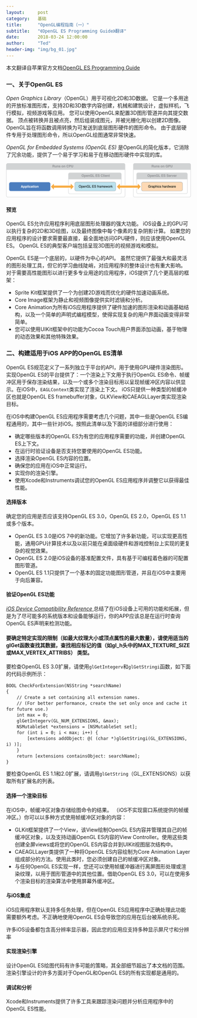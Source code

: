 ```yaml
---
layout:     post
category:   基础
title:      "OpenGL编程指南（一）"
subtitle:   "《OpenGL ES Programming Guide》翻译"
date:       2018-03-24 12:00:00
author:     "Ted"
header-img: "img/bg_01.jpg"
---
```


本文翻译自苹果官方文档[OpenGL ES Programming Guide](https://developer.apple.com/library/content/documentation/3DDrawing/Conceptual/OpenGLES_ProgrammingGuide/Introduction/Introduction.html#//apple_ref/doc/uid/TP40008793-CH1-SW1)

### 一、关于OpenGL ES

*Open Graphics Library*（OpenGL）用于可视化2D和3D数据。 它是一个多用途的开放标准图形库，支持2D和3D数字内容创建，机械和建筑设计，虚拟样机，飞行模拟，视频游戏等应用。 您可以使用OpenGL来配置3D图形管道并向其提交数据。 顶点被转换并且被点亮，然后组装成图元，并被光栅化用以创建2D图像。 OpenGL旨在将函数调用转换为可发送到底层图形硬件的图形命令。 由于底层硬件专用于处理图形命令，所以OpenGL绘图通常非常快速。

*OpenGL for Embedded Systems (OpenGL ES)* 是OpenGL的简化版本，它消除了冗余功能，提供了一个易于学习和易于在移动图形硬件中实现的库。

![img](/img/Simple_6/04.png)

#### 预览

OpenGL ES允许应用程序利用底层图形处理器的强大功能。 iOS设备上的GPU可以执行复杂的2D和3D绘图，以及最终图像中每个像素的复杂阴影计算。 如果您的应用程序的设计要求需要最直接，最全面地访问GPU硬件，则应该使用OpenGL ES。 OpenGL ES的典型客户端包括呈现3D图形的视频游戏和模拟。

OpenGL ES是一个底层的，以硬件为中心的API。 虽然它提供了最强大和最灵活的图形处理工具，但它的学习曲线陡峭，对应用程序的整体设计也有重大影响。 对于需要高性能图形以进行更多专业用途的应用程序，iOS提供了几个更高层的框架：

- Sprite Kit框架提供了一个为创建2D游戏而优化的硬件加速动画系统。
- Core Image框架为静止和视频图像提供实时滤镜和分析。 
- Core Animation为所有iOS应用程序提供了硬件加速的图形渲染和动画基础结构，以及一个简单的声明式编程模型，使得实现复杂的用户界面动画变得非常简单。 
- 您可以使用UIKit框架中的功能为Cocoa Touch用户界面添加动画，基于物理的动态效果和其他特殊效果。

### 二、构建适用于iOS APP的OpenGL ES清单

OpenGL ES规范定义了一系列独立于平台的API，用于使用GPU硬件渲染图形。实现OpenGL ES的平台提供了：一个渲染上下文用于执行OpenGL ES命令、帧缓冲区用于保存渲染结果，以及一个或多个渲染目标用以呈现帧缓冲区内容以供显示。在iOS中，`EAGLContext`类实现了渲染上下文。 iOS只提供一种类型的帧缓冲区也就是OpenGL ES framebuffer对象，GLKView和CAEAGLLayer类实现渲染目标。

在iOS中构建OpenGL ES应用程序需要考虑几个问题，其中一些是OpenGL ES编程通用的，其中一些针对iOS。按照此清单以及下面的详细部分进行使用：

- 确定哪些版本的OpenGL ES为有您的应用程序需要的功能，并创建OpenGL ES上下文。
- 在运行时验证设备是否支持您要使用的OpenGL ES功能。
- 选择渲染OpenGL ES内容的位置。
- 确保您的应用在iOS中正常运行。
- 实现你的渲染引擎。
- 使用Xcode和Instruments调试您的OpenGL ES应用程序并调整它以获得最佳性能。

#### 选择版本

确定您的应用是否应该支持OpenGL ES 3.0，OpenGL ES 2.0，OpenGL ES 1.1或多个版本。

- OpenGL ES 3.0是iOS 7中的新功能。它增加了许多新功能，可以实现更高性能，通用GPU计算技术以及以前只能在桌面级硬件和游戏控制台上实现的更复杂的视觉效果。
- OpenGL ES 2.0是iOS设备的基准配置文件，具有基于可编程着色器的可配置图形管道。
- OpenGL ES 1.1只提供了一个基本的固定功能图形管道，并且在iOS中主要用于向后兼容。

#### 验证OpenGL ES功能

[*iOS Device Compatibility Reference* ](https://developer.apple.com/library/content/documentation/DeviceInformation/Reference/iOSDeviceCompatibility/Introduction/Introduction.html#//apple_ref/doc/uid/TP40013599)总结了在iOS设备上可用的功能和拓展，但是为了尽可能多的系统版本和设备能够运行，你的APP应该总是在运行时查询OpenGL ES声明来检测功能。

#### 要确定特定实现的限制（如最大纹理大小或顶点属性的最大数量），请使用适当的glGet函数查找其数据，查找相应标记的值（如gl_h头中的MAX_TEXTURE_SIZE或MAX_VERTEX_ATTRIBS） 类型。

要检查OpenGL ES 3.0扩展，请使用`glGetIntegerv`和`glGetStringi`函数，如下面的代码示例所示：

```
BOOL CheckForExtension(NSString *searchName)
{
    // Create a set containing all extension names.
    // (For better performance, create the set only once and cache it for future use.)
    int max = 0;
    glGetIntegerv(GL_NUM_EXTENSIONS, &max);
    NSMutableSet *extensions = [NSMutableSet set];
    for (int i = 0; i < max; i++) {
        [extensions addObject: @( (char *)glGetStringi(GL_EXTENSIONS, i) )];
    }
    return [extensions containsObject: searchName];
}
```

要检查OpenGL ES 1.1和2.0扩展，请调用`glGetString`（GL_EXTENSIONS）以获取所有扩展名的列表。

#### 选择一个渲染目标

在iOS中，帧缓冲区对象存储绘图命令的结果。 （iOS不实现窗口系统提供的帧缓冲区。）你可以以多种方式使用帧缓冲区对象的内容：

- GLKit框架提供了一个View，该View绘制OpenGL ES内容并管理其自己的帧缓冲区对象，以及支持动画OpenGL ES内容的View Controller。使用这些类创建全屏views或将您的OpenGL ES内容合并到UIKit视图层次结构中。
- CAEAGLLayer类提供了一种将OpenGL ES内容绘制为Core Animation Layer组成部分的方法。使用此类时，您必须创建自己的帧缓冲区对象。
- 与任何OpenGL ES实现一样，您还可以使用帧缓冲器进行离屏图形处理或渲染纹理，以用于图形管道中的其他位置。借助OpenGL ES 3.0，可以在使用多个渲染目标的渲染算法中使用屏幕外缓冲区。

#### 与iOS集成

iOS应用程序默认支持多任务处理，但在OpenGL ES应用程序中正确处理此功能需要额外考虑。不正确地使用OpenGL ES会导致您的应用在后台被系统杀死。

许多iOS设备都包含高分辨率显示器，因此您的应用应支持多种显示屏尺寸和分辨率

#### 实现渲染引擎

设计OpenGL ES绘图代码有许多可能的策略，其全部细节超出了本文档的范围。渲染引擎设计的许多方面对于OpenGL和OpenGL ES的所有实现都是通用的。

#### 调试和分析

Xcode和Instruments提供了许多工具来跟踪渲染问题并分析应用程序中的OpenGL ES性能。
